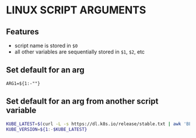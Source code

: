 # LINUX SCRIPT ARGUMENTS

## Features
- script name is stored in `$0`
- all other variables are sequentially stored in `$1`, `$2`, etc

## Set default for an arg

`ARG1=${1:-""}`

## Set default for an arg from another script variable
```bash
KUBE_LATEST=$(curl -L -s https://dl.k8s.io/release/stable.txt | awk 'BEGIN { FS="." } { printf "%s.%s", $1, $2 }')
KUBE_VERSION=${1:-$KUBE_LATEST}
```